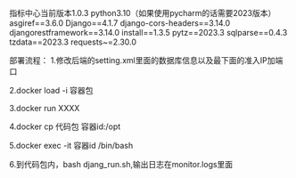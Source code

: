 指标中心当前版本1.0.3
python3.10（如果使用pycharm的话需要2023版本）
asgiref==3.6.0
Django==4.1.7
django-cors-headers==3.14.0
djangorestframework==3.14.0
install==1.3.5
pytz==2023.3
sqlparse==0.4.3
tzdata==2023.3
requests~=2.30.0

部署流程：
1.修改后端的setting.xml里面的数据库信息以及最下面的准入IP加端口

2.docker load -i 容器包

3.docker run XXXX

4.docker cp 代码包  容器id:/opt

5.docker exec -it 容器id   /bin/bash

6.到代码包内，bash djang_run.sh,输出日志在monitor.logs里面
